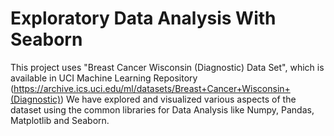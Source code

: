 # Exploratory Data Analysis With Seaborn

This project uses "Breast Cancer Wisconsin (Diagnostic) Data Set", which is available in UCI Machine Learning Repository (https://archive.ics.uci.edu/ml/datasets/Breast+Cancer+Wisconsin+(Diagnostic))
We have explored and visualized various aspects of the dataset using the common libraries for Data Analysis like Numpy, Pandas, Matplotlib and Seaborn. 
